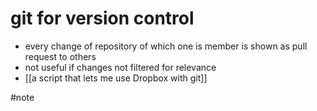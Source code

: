 # git for version control

- every change of repository of which one is member is shown as pull request to others
- not useful if changes not filtered for relevance
- [[a script that lets me use Dropbox with git]]

#note 